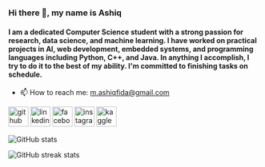 ### Hi there 👋, my name is Ashiq
#### I am a dedicated Computer Science student with a strong passion for research, data science, and machine learning. I have worked on practical projects in AI, web development, embedded systems, and programming languages including Python, C++, and Java. In anything I accomplish, I try to do it to the best of my ability. I'm committed to finishing tasks on schedule. 


- 📫 How to reach me: m.ashiqfida@gmail.com 


[<img src='https://cdn.jsdelivr.net/npm/simple-icons@3.0.1/icons/github.svg' alt='github' height='40'>](https://github.com/mahmud-ashiq)  [<img src='https://cdn.jsdelivr.net/npm/simple-icons@3.0.1/icons/linkedin.svg' alt='linkedin' height='40'>](https://www.linkedin.com/in/mahmud-ashiq/)  [<img src='https://cdn.jsdelivr.net/npm/simple-icons@3.0.1/icons/facebook.svg' alt='facebook' height='40'>](https://www.facebook.com/mahmud.ashiq.7)  [<img src='https://cdn.jsdelivr.net/npm/simple-icons@3.0.1/icons/instagram.svg' alt='instagram' height='40'>](https://www.instagram.com/mahmud.ashiq/)  [<img src='https://cdn.jsdelivr.net/npm/simple-icons@3.0.1/icons/kaggle.svg' alt='kaggle' height='40'>](https://www.kaggle.com/mahmudashiq)  

![GitHub stats](https://github-readme-stats.vercel.app/api?username=mahmud-ashiq&show_icons=true)  

![GitHub streak stats](https://streak-stats.demolab.com/?user=mahmud-ashiq)  

